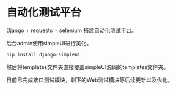 # 自动化测试平台
Django + requests + selenium 搭建自动化测试平台。



后台admin使用simpleUI进行美化。

```python
pip install django-simpleui
```

然后将templates文件夹直接覆盖simpleUI源码的templates文件夹。



目前已完成接口测试模块，剩下的Web测试模块等后续更新以及优化。